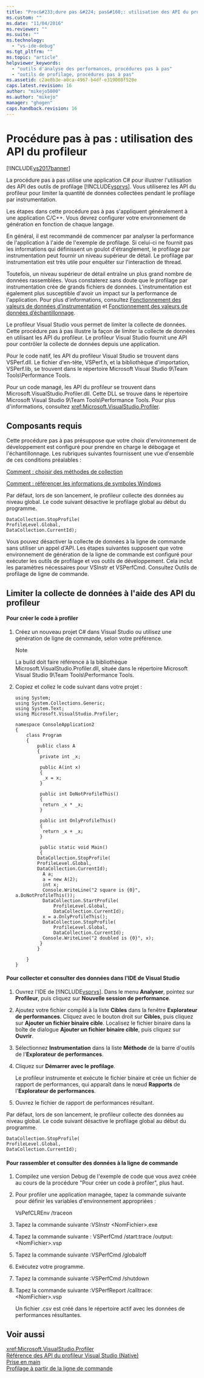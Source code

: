 ```yaml
---
title: "Proc&#233;dure pas &#224; pas&#160;: utilisation des API du profileur | Microsoft Docs"
ms.custom: ""
ms.date: "11/04/2016"
ms.reviewer: ""
ms.suite: ""
ms.technology: 
  - "vs-ide-debug"
ms.tgt_pltfrm: ""
ms.topic: "article"
helpviewer_keywords: 
  - "outils d'analyse des performances, procédures pas à pas"
  - "outils de profilage, procédures pas à pas"
ms.assetid: c2ae0b3e-a0ca-4967-b4df-e319008f520e
caps.latest.revision: 16
author: "mikejo5000"
ms.author: "mikejo"
manager: "ghogen"
caps.handback.revision: 16
---
```

# Proc&#233;dure pas &#224; pas&#160;: utilisation des API du profileur
[!INCLUDE[vs2017banner](../code-quality/includes/vs2017banner.md)]

La procédure pas à pas utilise une application C\# pour illustrer l'utilisation des API des outils de profilage [!INCLUDE[vsprvs](../code-quality/includes/vsprvs_md.md)].  Vous utiliserez les API du profileur pour limiter la quantité de données collectées pendant le profilage par instrumentation.  
  
 Les étapes dans cette procédure pas à pas s'appliquent généralement à une application C\/C\+\+.  Vous devrez configurer votre environnement de génération en fonction de chaque langage.  
  
 En général, il est recommandé de commencer par analyser la performance de l'application à l'aide de l'exemple de profilage.  Si celui\-ci ne fournit pas les informations qui définissent un goulot d'étranglement, le profilage par instrumentation peut fournir un niveau supérieur de détail.  Le profilage par instrumentation est très utile pour enquêter sur l'interaction de thread.  
  
 Toutefois, un niveau supérieur de détail entraîne un plus grand nombre de données rassemblées.  Vous constaterez sans doute que le profilage par instrumentation crée de grands fichiers de données.  L'instrumentation est également plus susceptible d'avoir un impact sur la performance de l'application.  Pour plus d'informations, consultez [Fonctionnement des valeurs de données d’instrumentation](../profiling/understanding-instrumentation-data-values.md) et [Fonctionnement des valeurs de données d’échantillonnage](../profiling/understanding-sampling-data-values.md).  
  
 Le profileur Visual Studio vous permet de limiter la collecte de données.  Cette procédure pas à pas illustre la façon de limiter la collecte de données en utilisant les API du profileur.  Le profileur Visual Studio fournit une API pour contrôler la collecte de données depuis une application.  
  
 Pour le code natif, les API du profileur Visual Studio se trouvent dans VSPerf.dll.  Le fichier d'en\-tête, VSPerf.h, et la bibliothèque d'importation, VSPerf.lib, se trouvent dans le répertoire Microsoft Visual Studio 9\\Team Tools\\Performance Tools.  
  
 Pour un code managé, les API du profileur se trouvent dans Microsoft.VisualStudio.Profiler.dll.  Cette DLL se trouve dans le répertoire Microsoft Visual Studio 9\\Team Tools\\Performance Tools.  Pour plus d'informations, consultez <xref:Microsoft.VisualStudio.Profiler>.  
  
## Composants requis  
 Cette procédure pas à pas présuppose que votre choix d'environnement de développement est configuré pour prendre en charge le débogage et l'échantillonnage.  Les rubriques suivantes fournissent une vue d'ensemble de ces conditions préalables :  
  
 [Comment : choisir des méthodes de collection](../profiling/how-to-choose-collection-methods.md)  
  
 [Comment : référencer les informations de symboles Windows](../profiling/how-to-reference-windows-symbol-information.md)  
  
 Par défaut, lors de son lancement, le profileur collecte des données au niveau global.  Le code suivant désactive le profilage global au début du programme.  
  
```  
DataCollection.StopProfile(  
ProfileLevel.Global,  
DataCollection.CurrentId);  
```  
  
 Vous pouvez désactiver la collecte de données à la ligne de commande sans utiliser un appel d'API.  Les étapes suivantes supposent que votre environnement de génération de la ligne de commande est configuré pour exécuter les outils de profilage et vos outils de développement.  Cela inclut les paramètres nécessaires pour VSInstr et VSPerfCmd.  Consultez Outils de profilage de ligne de commande.  
  
## Limiter la collecte de données à l'aide des API du profileur  
  
#### Pour créer le code à profiler  
  
1.  Créez un nouveau projet C\# dans Visual Studio ou utilisez une génération de ligne de commande, selon votre préférence.  
  
    > [!NOTE]
    >  La build doit faire référence à la bibliothèque Microsoft.VisualStudio.Profiler.dll, située dans le répertoire Microsoft Visual Studio 9\\Team Tools\\Performance Tools.  
  
2.  Copiez et collez le code suivant dans votre projet :  
  
    ```  
    using System;  
    using System.Collections.Generic;  
    using System.Text;  
    using Microsoft.VisualStudio.Profiler;  
  
    namespace ConsoleApplication2  
    {  
        class Program  
        {  
            public class A  
            {  
             private int _x;  
  
             public A(int x)  
             {  
              _x = x;  
             }  
  
             public int DoNotProfileThis()  
             {  
              return _x * _x;  
             }  
  
             public int OnlyProfileThis()  
             {  
              return _x + _x;  
             }  
  
             public static void Main()  
             {  
            DataCollection.StopProfile(  
            ProfileLevel.Global,  
            DataCollection.CurrentId);  
              A a;  
              a = new A(2);  
              int x;      
              Console.WriteLine("2 square is {0}", a.DoNotProfileThis());  
              DataCollection.StartProfile(  
                  ProfileLevel.Global,  
                  DataCollection.CurrentId);  
              x = a.OnlyProfileThis();  
              DataCollection.StopProfile(  
                  ProfileLevel.Global,   
                  DataCollection.CurrentId);  
              Console.WriteLine("2 doubled is {0}", x);  
             }  
            }  
  
        }  
    }  
    ```  
  
#### Pour collecter et consulter des données dans l'IDE de Visual Studio  
  
1.  Ouvrez l'IDE de [!INCLUDE[vsprvs](../code-quality/includes/vsprvs_md.md)].  Dans le menu **Analyser**, pointez sur **Profileur**, puis cliquez sur **Nouvelle session de performance**.  
  
2.  Ajoutez votre fichier compilé à la liste **Cibles** dans la fenêtre **Explorateur de performances**.  Cliquez avec le bouton droit sur **Cibles**, puis cliquez sur **Ajouter un fichier binaire cible**.  Localisez le fichier binaire dans la boîte de dialogue **Ajouter un fichier binaire cible**, puis cliquez sur **Ouvrir**.  
  
3.  Sélectionnez **Instrumentation** dans la liste **Méthode** de la barre d'outils de l'**Explorateur de performances**.  
  
4.  Cliquez sur **Démarrer avec le profilage**.  
  
     Le profileur instrumente et exécute le fichier binaire et crée un fichier de rapport de performances,  qui apparaît dans le nœud **Rapports** de l'**Explorateur de performances**.  
  
5.  Ouvrez le fichier de rapport de performances résultant.  
  
 Par défaut, lors de son lancement, le profileur collecte des données au niveau global.  Le code suivant désactive le profilage global au début du programme.  
  
```  
DataCollection.StopProfile(  
ProfileLevel.Global,  
DataCollection.CurrentId);  
```  
  
#### Pour rassembler et consulter des données à la ligne de commande  
  
1.  Compilez une version Debug de l'exemple de code que vous avez créée au cours de la procédure "Pour créer un code à profiler", plus haut.  
  
2.  Pour profiler une application managée, tapez la commande suivante pour définir les variables d'environnement appropriées :  
  
     VsPefCLREnv \/traceon  
  
3.  Tapez la commande suivante :VSInstr \<NomFichier\>.exe  
  
4.  Tapez la commande suivante : VSPerfCmd \/start:trace \/output:\<NomFichier\>.vsp  
  
5.  Tapez la commande suivante :VSPerfCmd \/globaloff  
  
6.  Exécutez votre programme.  
  
7.  Tapez la commande suivante :VSPerfCmd \/shutdown  
  
8.  Tapez la commande suivante :VSPerfReport \/calltrace:\<NomFichier\>.vsp  
  
     Un fichier .csv est créé dans le répertoire actif avec les données de performances résultantes.  
  
## Voir aussi  
 <xref:Microsoft.VisualStudio.Profiler>   
 [Référence des API du profileur Visual Studio \(Native\)](../profiling/visual-studio-profiler-api-reference-native.md)   
 [Prise en main](../profiling/getting-started-with-performance-tools.md)   
 [Profilage à partir de la ligne de commande](../profiling/using-the-profiling-tools-from-the-command-line.md)